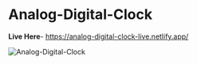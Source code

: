# Analog-Digital-Clock

**Live Here**- https://analog-digital-clock-live.netlify.app/

![Analog-Digital-Clock](https://user-images.githubusercontent.com/31548338/174795595-6124b819-e51b-4790-9524-03cbd8401e7c.png)
